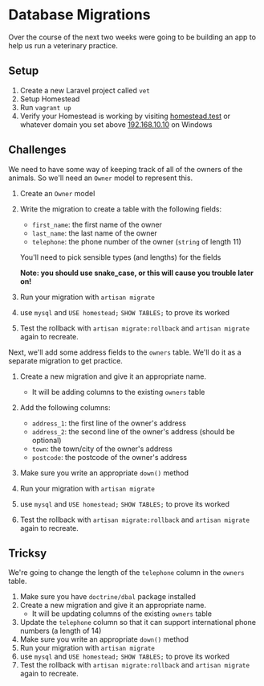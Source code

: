 # Database Migrations

Over the course of the next two weeks were going to be building an app to help us run a veterinary practice.

## Setup

1) Create a new Laravel project called `vet`
1) Setup Homestead
1) Run `vagrant up`
1) Verify your Homestead is working by visiting [homestead.test](http://homestead.test) or whatever domain you set above [192.168.10.10](http://192.168.10.10) on Windows

## Challenges

We need to have some way of keeping track of all of the owners of the animals. So we'll need an `Owner` model to represent this.

1) Create an `Owner` model
1) Write the migration to create a table with the following fields:

    - `first_name`: the first name of the owner
    - `last_name`: the last name of the owner
    - `telephone`: the phone number of the owner (`string` of length 11)

    You'll need to pick sensible types (and lengths) for the fields

    **Note: you should use snake_case, or this will cause you trouble later on!**

1) Run your migration with `artisan migrate`
1) use `mysql` and `USE homestead;` `SHOW TABLES;` to prove its worked
1) Test the rollback with `artisan migrate:rollback` and `artisan migrate` again to recreate.

Next, we'll add some address fields to the `owners` table. We'll do it as a separate migration to get practice.

1) Create a new migration and give it an appropriate name.
    - It will be adding columns to the existing `owners` table
1) Add the following columns:

    - `address_1`: the first line of the owner's address
    - `address_2`: the second line of the owner's address (should be optional)
    - `town`: the town/city of the owner's address
    - `postcode`: the postcode of the owner's address

1) Make sure you write an appropriate `down()` method
1) Run your migration with `artisan migrate`
1) use `mysql` and `USE homestead;` `SHOW TABLES;` to prove its worked
1) Test the rollback with `artisan migrate:rollback` and `artisan migrate` again to recreate.

## Tricksy

We're going to change the length of the `telephone` column in the `owners` table.

1) Make sure you have `doctrine/dbal` package installed
1) Create a new migration and give it an appropriate name.
    - It will be updating columns of the existing `owners` table
1) Update the `telephone` column so that it can support international phone numbers (a length of 14)
1) Make sure you write an appropriate `down()` method
1) Run your migration with `artisan migrate`
1) use `mysql` and `USE homestead;` `SHOW TABLES;` to prove its worked
1) Test the rollback with `artisan migrate:rollback` and `artisan migrate` again to recreate.
